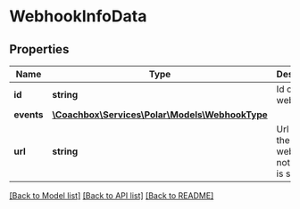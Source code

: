 # WebhookInfoData

## Properties
Name | Type | Description | Notes
------------ | ------------- | ------------- | -------------
**id** | **string** | Id of the webhook. | [optional] 
**events** | [**\Coachbox\Services\Polar\Models\WebhookType**](WebhookType.md) |  | [optional] 
**url** | **string** | Url where the webhook notification is sent. | [optional] 

[[Back to Model list]](../README.md#documentation-for-models) [[Back to API list]](../README.md#documentation-for-api-endpoints) [[Back to README]](../README.md)

